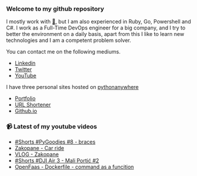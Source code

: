 ### Welcome to my github repository

I mostly work with [:snake:](https://www.python.org/), but I am also experienced in Ruby, Go, Powershell and C#. I work as a Full-Time DevOps engineer for a big company, and I try to better the environment on a daily basis, apart from this I like to learn new technologies and I am a competent problem solver.

You can contact me on the following mediums.
- [Linkedin](https://www.linkedin.com/in/r3ap3rpy)
- [Twitter](https://twitter.com/r3ap3rpy)
- [YouTube](https://www.youtube.com/channel/UC1qkMXH8d2I9DDAtBSeEHqg)

I have three personal sites hosted on [pythonanywhere](https://www.pythonanywhere.com/)
- [Portfolio](http://r3ap3rpy.pythonanywhere.com/)
- [URL Shortener](http://shortenpy.pythonanywhere.com/)
- [Github.io](https://r3ap3rpy.github.io/)

### :video_camera: Latest of my youtube videos
<!-- YOUTUBE:START -->
- [#Shorts #PyGoodies #8 - braces](https://www.youtube.com/watch?v=AkeI1cJfMVI)
- [Zakopane - Car ride](https://www.youtube.com/watch?v=DYXS0Ww0uKc)
- [VLOG - Zakopane](https://www.youtube.com/watch?v=i8IG0fHSU4E)
- [#Shorts #DJI Air 3 - Mali Portić #2](https://www.youtube.com/watch?v=b1d8TLmbStI)
- [OpenFaas - Dockerfile - command as a funcition](https://www.youtube.com/watch?v=sKr5YHjeGcQ)
<!-- YOUTUBE:END -->

